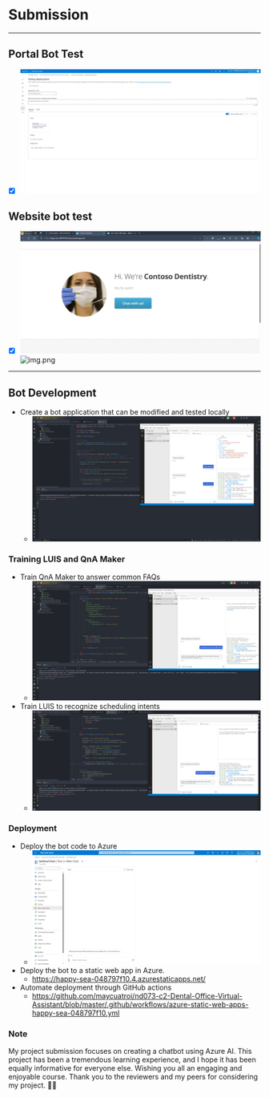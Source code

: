 # Submission

---

## Portal Bot Test
- [x] ![portal-bot-test.png](screenshots%2Fportal-bot-test.png)

## Website bot test
- [x] ![website-bot-test.png](screenshots%2Fwebsite-bot-test.png)![img.png](img.png)

---

## Bot Development
- Create a bot application that can be modified and tested locally
   - ![interact-with-emulator.png](screenshots%2Finteract-with-emulator.png)

### Training LUIS and QnA Maker
- Train QnA Maker to answer common FAQs
   - ![qa-bot.png](screenshots%2Fqa-bot.png)
- Train LUIS to recognize scheduling intents
  - ![converstion-bot.png](screenshots%2Fconverstion-bot.png)

### Deployment
- Deploy the bot code to Azure
  - ![deploy-bot.png](screenshots%2Fdeploy-bot.png)
- Deploy the bot to a static web app in Azure.
  - https://happy-sea-048797f10.4.azurestaticapps.net/
- Automate deployment through GitHub actions
  - https://github.com/maycuatroi/nd073-c2-Dental-Office-Virtual-Assistant/blob/master/.github/workflows/azure-static-web-apps-happy-sea-048797f10.yml


### Note
My project submission focuses on creating a chatbot using Azure AI. This project has been a tremendous learning experience, and I hope it has been equally informative for everyone else. Wishing you all an engaging and enjoyable course. Thank you to the reviewers and my peers for considering my project. 🙇‍♂️